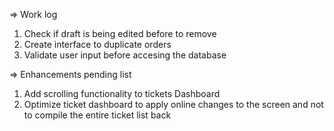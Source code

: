 
=> Work log
1) Check if draft is being edited before to remove
2) Create interface to duplicate orders
3) Validate user input before accesing the database

=> Enhancements pending list
1) Add scrolling functionality to tickets Dashboard
2) Optimize ticket dashboard to apply online changes to the screen and not to compile the entire ticket list back
